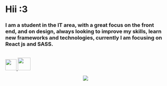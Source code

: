 # Hii :3

<h3 align="left">  
     I am a student in the IT area, with a great focus on the front end, and on design, always looking to improve my skills, learn new frameworks and technologies, currently I am focusing on React js and SASS. 
</h3>

<br/>

<a target="blank" href="https://www.linkedin.com/in/4lysson/" /> 
     <img margin="0px" width="35px" src="https://image.flaticon.com/icons/png/512/61/61109.png" /> 
</a>

<a target="blank" href="https://www.instagram.com/4lysson_a" /> 
     <img margin="0px" width="40px" src="https://cdn.iconscout.com/icon/free/png-512/instagram-233-896451.png" /> 
</a>


<p align="center">
     <img src="https://github-readme-stats.vercel.app/api/top-langs/?username=4ly-a&layout=compact&theme=tokyonight"/>
    <br/> <br/>
  <!--
     <img src="https://github-readme-stats.vercel.app/api?username=4ly-a&show_icons=true&theme=tokyonight"/>
   -->
</p>
